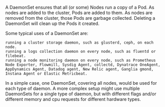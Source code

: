 A DaemonSet ensures that all (or some) Nodes run a copy of a Pod. As nodes are added to the cluster, Pods are added to them. As nodes are removed from the cluster, those Pods are garbage collected. Deleting a DaemonSet will clean up the Pods it created.

Some typical uses of a DaemonSet are:

    running a cluster storage daemon, such as glusterd, ceph, on each node.
    running a logs collection daemon on every node, such as fluentd or filebeat.
    running a node monitoring daemon on every node, such as Prometheus Node Exporter, Flowmill, Sysdig Agent, collectd, Dynatrace OneAgent, AppDynamics Agent, Datadog agent, New Relic agent, Ganglia gmond, Instana Agent or Elastic Metricbeat.

In a simple case, one DaemonSet, covering all nodes, would be used for each type of daemon. A more complex setup might use multiple DaemonSets for a single type of daemon, but with different flags and/or different memory and cpu requests for different hardware types.